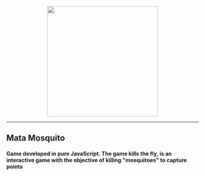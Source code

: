 
<p align="center">
 <img width="290px" src="https://user-images.githubusercontent.com/81252209/215091214-3a0895c0-001b-4132-9d8b-dc0ddcbc5df6.png" /> 
 </p>

<hr/>

<p text-align="center"> 
  <h2>Mata Mosquito</h2>
</p>

<h4> Game developed in pure JavaScript. The game kills the fly, is an interactive game with the objective of killing "mosquitoes" to capture points </h4>
